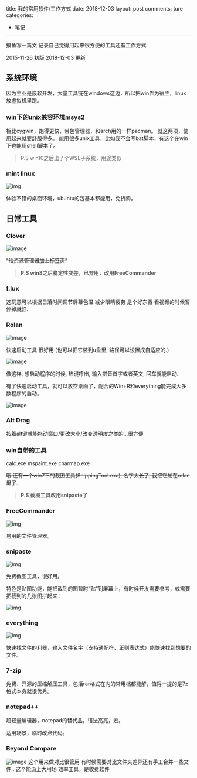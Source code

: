 title: 我的常用软件/工作方式
date: 2018-12-03
layout: post
comments: ture
categories:
- 笔记
---

摸鱼写一篇文 记录自己觉得用起来很方便的工具还有工作方式

2015-11-26 初版
2018-12-03 更新

<!--more-->

## 系统环境

因为主业是嵌软开发，大量工具链在windows这边，所以把win作为宿主，linux放虚拟机里跑。

### win下的unix兼容环境msys2

相比cygwin，跑得更快，带包管理器，和arch用的一样pacman。
就这两项，使用起来就要舒服得多。
能用很多unix工具，比如我不会写bat脚本，有这个在win下也能用shell脚本了。

> P.S win10之后出了个WSL子系统，用途类似

### mint linux

![img](mint_in_vm.png)

体验不错的桌面环境，ubuntu的包基本都能用，免折腾。

## 日常工具

### Clover

![image](1.jpg)

~~"给资源管理器加上标签页"~~

> __P.S win8之后稳定性变差，已弃用，改用FreeCommander__

### f.lux

这玩意可以根据日落时间调节屏幕色温 减少眼睛疲劳 是个好东西
看视频的时候暂停掉就好.

### Rolan

![image](2.jpg)

快速启动工具 很好用 (也可以把它装到u盘里, 路径可以设置成自适应的.)

![image](3.jpg)

像这样, 想启动程序的时候, 热键呼出, 输入拼音首字或者英文, 回车就能启动.

有了快速启动工具，就可以放空桌面了，配合的Win+R和everything能完成大多数程序的启动。

![image](4.jpg)

### Alt Drag
按着alt键就能拖动窗口/更改大小/改变透明度之类的...很方便

### win自带的工具

calc.exe mspaint.exe charmap.exe

~~哦 还有一个win7下的截图工具(SnippingTool.exe), 名字太长了, 我把它加在rolan里了.~~

> __P.S 截图工具改用snipaste了__

### FreeCommander

![img](freecommander.png)

易用的文件管理器。

### snipaste

![img](snipaste.png)

免费截图工具，很好用。

特色是贴图功能，能把截到的图暂时“贴”到屏幕上，有时候开发需要参考，或需要把截到的几张图拼起来：

![img](snipaste-paste.png)

### everything

![img](everything.png)

快速找文件的利器，输入文件名字（支持通配符、正则表达式）能快速找到想要的文件。

### 7-zip

免费、开源的压缩解压工具，包括rar格式在内的常用档都能解，值得一提的是7z格式本身就很优秀。

### notepad++

超轻量编辑器，notepad的替代品，语法高亮，宏。

适用场景，临时改点代码。

### Beyond Compare

![image](6.jpg)
这个用来做对比很管用 
有时候需要对比文件夹差异还有手工合并一些文件..
这个能派上大用场 效率工具，是收费软件
